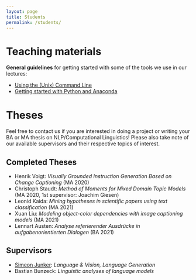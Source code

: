 ```yaml
---
layout: page
title: Students
permalink: /students/
---
```


# Teaching materials

**General guidelines** for getting started with some of the tools we use in our lectures:

* [Using the (Unix) Command Line](/teaching/cli)
* [Getting started with Python and Anaconda](/teaching/python)

# Theses

Feel free to contact us if you are interested in doing a project or writing your BA or MA thesis on NLP/Computational Linguistics!
Please also take note of our available supervisors and their respective topics of interest.


## Completed Theses

* Henrik Voigt: *Visually Grounded Instruction Generation Based on Change Captioning* (MA 2020)
* Christoph Staudt: *Method of Moments for Mixed Domain Topic Models* (MA 2020, 1st supervisor: Joachim Giesen)
* Leonid Kaida: *Mining hypotheses in scientific papers using text classification* (MA 2021)
* Xuan Liu: *Modeling object-color dependencies with image captioning models* (MA 2021)
* Lennart Austen: *Analyse referierender Ausdrücke in aufgabenorientierten Dialogen* (BA 2021)

## Supervisors

* [Simeon Junker](https://ekvv.uni-bielefeld.de/pers_publ/publ/PersonDetail.jsp?personId=103094637): *Language & Vision, Language Generation*
* Bastian Bunzeck: *Linguistic analyses of language models*
